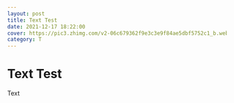 ```yaml
---
layout: post
title: Text Test
date: 2021-12-17 18:22:00
cover: https://pic3.zhimg.com/v2-06c679362f9e3c3e9f84ae5dbf5752c1_b.webp
category: T
---
```


# Text Test

Text

